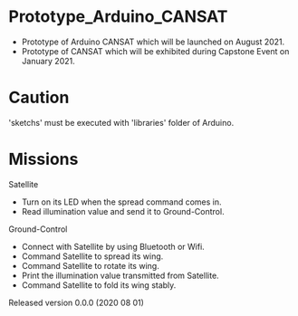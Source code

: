 # Prototype_Arduino_CANSAT
- Prototype of Arduino CANSAT which will be launched on August 2021.
- Prototype of CANSAT which will be exhibited during Capstone Event on January 2021.

# Caution
'sketchs' must be executed with 'libraries' folder of Arduino.

# Missions

Satellite
- Turn on its LED when the spread command comes in.
- Read illumination value and send it to Ground-Control.

Ground-Control
- Connect with Satellite by using Bluetooth or Wifi.
- Command Satellite to spread its wing.
- Command Satellite to rotate its wing.
- Print the illumination value transmitted from Satellite.
- Command Satellite to fold its wing stably.
  
  
Released version 0.0.0 (2020 08 01)
